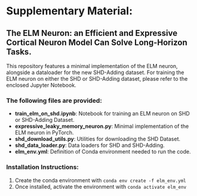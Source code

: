 # Supplementary Material:
## The ELM Neuron: an Efficient and Expressive Cortical Neuron Model Can Solve Long-Horizon Tasks.

This repository features a minimal implementation of the ELM neuron, alongside a dataloader for the new SHD-Adding dataset. For training the ELM neuron on either the SHD or SHD-Adding dataset, please refer to the enclosed Jupyter Notebook.

### The following files are provided:
- __train_elm_on_shd.ipynb__: Notebook for training an ELM neuron on SHD or SHD-Adding Dataset.
- __expressive_leaky_memory_neuron.py__: Minimal implementation of the ELM neuron in PyTorch.
- __shd_download_utils.py__: Utilities for downloading the SHD Dataset.
- __shd_data_loader.py__: Data loaders for SHD and SHD-Adding.
- __elm_env.yml__: Definition of Conda environment needed to run the code.

### Installation Instructions:

1. Create the conda environment with `conda env create -f elm_env.yml`
2. Once installed, activate the environment with `conda activate elm_env`
